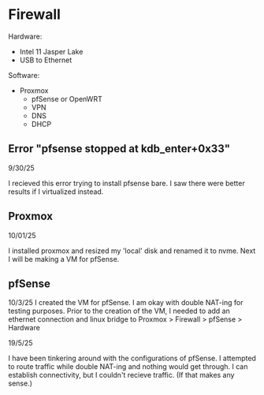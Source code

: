 # Firewall

Hardware:
+ Intel 11 Jasper Lake
+ USB to Ethernet

Software:
+ Proxmox
  + pfSense or OpenWRT
  + VPN
  + DNS
  + DHCP

Error "pfsense stopped at kdb_enter+0x33"
-
9/30/25

I recieved this error trying to install pfsense bare. I saw there were better results if I virtualized instead.

Proxmox
-
10/01/25

I installed proxmox and resized my 'local' disk and renamed it to nvme.
Next I will be making a VM for pfSense.

pfSense
-
10/3/25
I created the VM for pfSense. I am okay with double NAT-ing for testing purposes. 
Prior to the creation of the VM, I needed to add an ethernet connection and linux bridge to Proxmox > Firewall > pfSense > Hardware

19/5/25

I have been tinkering around with the configurations of pfSense. I attempted to route traffic while double NAT-ing and nothing would get through. 
I can establish connectivity, but I couldn't recieve traffic. (If that makes any sense.)

